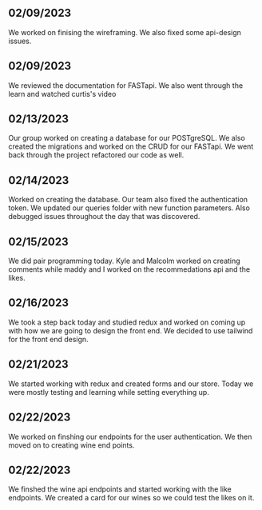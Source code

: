 ## 02/09/2023
We worked on finising the wireframing. We also fixed some api-design issues.

## 02/09/2023
We reviewed the documentation for FASTapi. We also went through the learn and watched curtis's video

## 02/13/2023
Our group worked on creating a database for our POSTgreSQL. We also created the migrations and worked on the CRUD for our FASTapi.
We went back through the project refactored our code as well.

## 02/14/2023
Worked on creating the database. Our team also fixed the authentication token. We updated our queries folder with new function parameters.
Also debugged issues throughout the day that was discovered.

## 02/15/2023
We did pair programming today. Kyle and Malcolm worked on creating comments while maddy and I worked on the recommedations api and the likes.

## 02/16/2023
We took a step back today and studied redux and worked on coming up with how we are going to design the front end. We decided to use tailwind
for the front end design.

## 02/21/2023
We started working with redux and created forms and our store. Today we were mostly testing and learning while setting everything up.

## 02/22/2023
We worked on finshing our endpoints for the user authentication. We then moved on to creating wine end points.

## 02/22/2023
We finshed the wine api endpoints and started working with the like endpoints. We created a card for our wines so we could test the likes on it.
